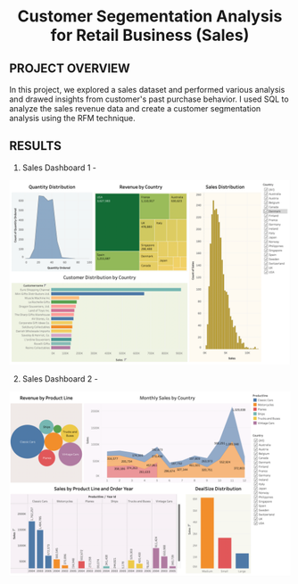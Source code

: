 # <p align = 'center'>Customer Segementation Analysis for Retail Business (Sales)</p>

## PROJECT OVERVIEW

 In this project, we explored a sales dataset and performed various analysis and drawed insights from customer's past purchase behavior. I used SQL to analyze the sales revenue data and create a customer segmentation analysis using the RFM technique.

 ## RESULTS

1. Sales Dashboard 1 - 

![Dashboard 1](Report/Sales%20Dashboard%201.png)


2. Sales Dashboard 2 - 

![Dashboard 2](Report/Sales%20Dashboard%202.png)



